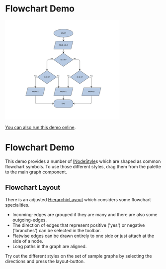 # Flowchart Demo

<img src="../../resources/image/flowchart-editor.png" alt="demo-thumbnail" height="320"/>

[You can also run this demo online](https://live.yworks.com/demos/complete/flowchart/index.html).

# Flowchart Demo

This demo provides a number of [INodeStyle](https://docs.yworks.com/yfileshtml/#/api/INodeStyle)s which are shaped as common flowchart symbols. To use those different styles, drag them from the palette to the main graph component.

## Flowchart Layout

There is an adjusted [HierarchicLayout](https://docs.yworks.com/yfileshtml/#/api/HierarchicLayout) which considers some flowchart specialities.

- Incoming-edges are grouped if they are many and there are also some outgoing-edges.
- The direction of edges that represent positive ('yes') or negative ('branches') can be selected in the toolbar.
- Flatwise edges can be drawn entirely to one side or just attach at the side of a node.
- Long paths in the graph are aligned.

Try out the different styles on the set of sample graphs by selecting the directions and press the layout-button.
